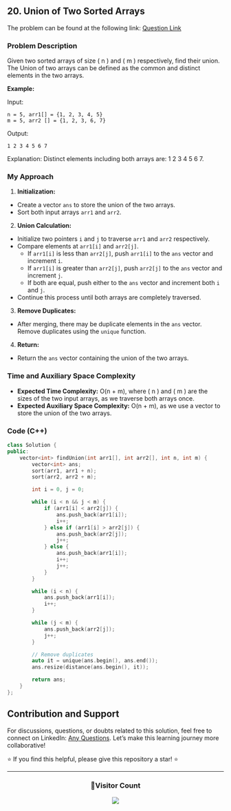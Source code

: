 ## 20. Union of Two Sorted Arrays

The problem can be found at the following link: [Question Link](https://www.geeksforgeeks.org/problems/union-of-two-sorted-arrays-1587115621/1)

### Problem Description

Given two sorted arrays of size \( n \) and \( m \) respectively, find their union. The Union of two arrays can be defined as the common and distinct elements in the two arrays.

**Example:**

Input:

```
n = 5, arr1[] = {1, 2, 3, 4, 5}
m = 5, arr2 [] = {1, 2, 3, 6, 7}
```

Output:

```
1 2 3 4 5 6 7
```

Explanation:
Distinct elements including both arrays are: 1 2 3 4 5 6 7.

### My Approach

1. **Initialization:**

- Create a vector `ans` to store the union of the two arrays.
- Sort both input arrays `arr1` and `arr2`.

2. **Union Calculation:**

- Initialize two pointers `i` and `j` to traverse `arr1` and `arr2` respectively.
- Compare elements at `arr1[i]` and `arr2[j]`.
  - If `arr1[i]` is less than `arr2[j]`, push `arr1[i]` to the `ans` vector and increment `i`.
  - If `arr1[i]` is greater than `arr2[j]`, push `arr2[j]` to the `ans` vector and increment `j`.
  - If both are equal, push either to the `ans` vector and increment both `i` and `j`.
- Continue this process until both arrays are completely traversed.

3. **Remove Duplicates:**

- After merging, there may be duplicate elements in the `ans` vector. Remove duplicates using the `unique` function.

4. **Return:**

- Return the `ans` vector containing the union of the two arrays.

### Time and Auxiliary Space Complexity

- **Expected Time Complexity:** O(n + m), where \( n \) and \( m \) are the sizes of the two input arrays, as we traverse both arrays once.
- **Expected Auxiliary Space Complexity:** O(n + m), as we use a vector to store the union of the two arrays.

### Code (C++)

```cpp
class Solution {
public:
    vector<int> findUnion(int arr1[], int arr2[], int n, int m) {
        vector<int> ans;
        sort(arr1, arr1 + n);
        sort(arr2, arr2 + m);

        int i = 0, j = 0;

        while (i < n && j < m) {
            if (arr1[i] < arr2[j]) {
                ans.push_back(arr1[i]);
                i++;
            } else if (arr1[i] > arr2[j]) {
                ans.push_back(arr2[j]);
                j++;
            } else {
                ans.push_back(arr1[i]);
                i++;
                j++;
            }
        }

        while (i < n) {
            ans.push_back(arr1[i]);
            i++;
        }

        while (j < m) {
            ans.push_back(arr2[j]);
            j++;
        }

        // Remove duplicates
        auto it = unique(ans.begin(), ans.end());
        ans.resize(distance(ans.begin(), it));

        return ans;
    }
};
```

## Contribution and Support

For discussions, questions, or doubts related to this solution, feel free to connect on LinkedIn: [Any Questions](https://www.linkedin.com/in/patel-hetkumar-sandipbhai-8b110525a/). Let’s make this learning journey more collaborative!

⭐ If you find this helpful, please give this repository a star! ⭐

---

<div align="center">
  <h3><b>📍Visitor Count</b></h3>
</div>

<p align="center">
  <img src="https://visitor-badge.laobi.icu/badge?page_id=Hunterdii.GeeksforGeeks-POTD" />
</p>
